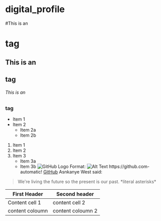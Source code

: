 # digital_profile
#This is an <h1> tag
## This is an <h2> tag
###### This is an <h3> tag
* Item 1
* Item 2
  * Item 2a
  * Item 2b
1. Item 1
2. Item 2
3. Item 3
   * Item 3a
   * Item 3b
![GitHub Logo](/images/logo.png)
 Format: ![Alt Text](url)
 https://github.com- automatic!
 [GitHub](http://github.com)
 Asnkanye West said:
 > We're living the future so
 > the present is our past.
 \*literal asterisks\*
 
 First Header | Second header
 ------------ | -------------
 Content cell 1 | content cell 2
 content coloumn | content coloumn 2
 
  
